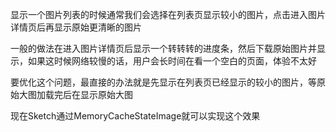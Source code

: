 显示一个图片列表的时候通常我们会选择在列表页显示较小的图片，点击进入图片详情页后再显示原始更清晰的图片

一般的做法在进入图片详情页后显示一个转转转的进度条，然后下载原始图片并显示，如果这时候网络较慢的话，用户会长时间在看一个空白的页面，体验不太好

要优化这个问题，最直接的办法就是先显示在列表页已经显示的较小的图片，等原始大图加载完后在显示原始大图

现在Sketch通过MemoryCacheStateImage就可以实现这个效果
